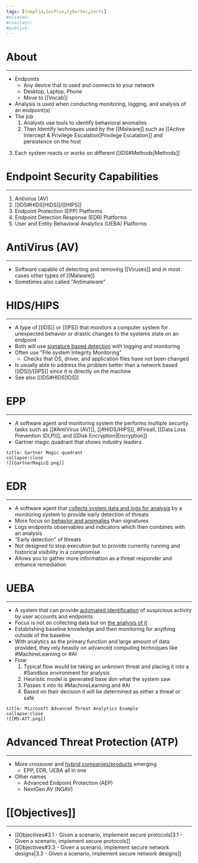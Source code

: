 ```yaml
---
tags: [CompTia,SecPlus,CyberSec,Certs]
#aliases:
#cssclass:
#publish:
---
```


# About
---
- Endpoints
	- Any device that is used and connects to your network
	- Desktop, Laptop, Phone
	- Move to [[Vocab]]
- Analysis is used when conducting monitoring, logging, and analysis of an endpoint(s)
- The job
	1. Analysts use tools to identify behavioral anomalies
	2. Then Identify techniques used by the [[Malware]] such as [[Active Intercept & Privilege Escalation|Privilege Escalation]] and persistence on the host
3. Each system reacts or works on different [[IDS#Methods|Methods]]

# Endpoint Security Capabilities
---
1. Antivirus (AV)
2. [[IDS#HIDS|HIDS]]/[[HIPS]]
3. Endpoint Protection (EPP) Platforms
4. Endpoint Detection Response (EDR) Platforms
5. User and Entity Behavioral Analytics (UEBA) Platforms

# AntiVirus (AV)
---
- Software capable of detecting and removing [[Viruses]] and in most cases other types of [[Malware]]
- Sometimes also called "Antimalware"

# HIDS/HIPS
---
- A type of [[IDS]] or [[IPS]] that monitors a computer system for unexpected behavior or drastic changes to the systems state on an endpoint
- Both will use <u>signature based detection</u> with logging and monitoring
- Often use "File system Integrity Monitoring"
	- Checks that OS, driver, and application files have not been changed
- Is usually able to address the problem better than a network based [[IDS]]/[[IPS]] since it is directly on the machine
- See also [[IDS#HIDS|IDS]]

# EPP
---
- A software agent and monitoring system the performs multiple security tasks such as [[#AntiVirus (AV)]], [[#HIDS/HIPS]], #Fireall, [[Data Loss Prevention (DLP)]], and [[Disk Encryption|Encryption]]
- Gartner magic quadrant that  shows industry leaders

```ad-info
title: Gartner Magic quadrant
collapse:close
![[GartnerMagicQ.png]]
```

# EDR
---
- A software agent that <u>collects system data and logs for analysis</u> by a monitoring system to provide early detection of threats
- More focus on <u>behavior and anomalies</u> than signatures
- Logs endpoints observables and indicators which then combines with an analysis
- "Early detection" of threats
- Not designed to stop execution but to provide currently running and historical visibility in a compromise
- Allows you to gather more information as a threat responder and enhance remediation

# UEBA
---
- A system that can provide <u>automated identification</u> of suspicious activity by user accounts and endpoints
- Focus is not on collecting data but on <u>the analysis of it</u>
- Establishing baseline knowledge and then monitoring for anything outside of the baseline
- With analytics as the primary function and large amount of data provided, they rely heavily on advanced computing techniques like #MachineLearning or #AI
- Flow
	1. Typical flow would be taking an unknown threat and placing it into a #Sandbox environment for analysis
	2. Heuristic model is generated base don what the system saw
	3. Passes it into its #MachineLearning  and #AI
	4. Based on their decision it will be determined as either a threat or safe

```ad-info
title: Microsoft Advanced Threat Analytics Example
collapse:close
![[MS-ATT.png]]
```

# Advanced Threat Protection (ATP)
---
- More crossover and <u>hybrid companies/products</u> emerging
	- EPP, EDR, UEBA all in one
- Other names
	- Advanced Endpoint Protection (AEP)
	- NextGen AV (NGAV)

# [[Objectives]]
---
- [[Objectives#3.1 - Given a scenario, implement secure protocols|3.1 - Given a scenario, implement secure protocols]]
- [[Objectives#3.3 - Given a scenario, implement secure network designs|3.3 - Given a scenario, implement secure network designs]]
